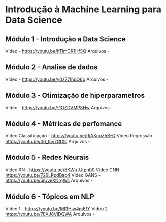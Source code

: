 # Introdução à Machine Learning para Data Science

## Módulo 1 - Introdução a Data Science
Video - https://youtu.be/hTimCR1HfSQ 
Arquivos - 

## Módulo 2 - Analise de dados
Video - https://youtu.be/y0z77IhpO6o 
Arquivos - 

## Módulo 3 - Otimização de hiperparametros
Video - https://youtu.be/-1OZDVMP8Hw 
Arquivos - 

## Módulo 4 - Métricas de perfomance
Video Classificação - https://youtu.be/RjAXnoZhB-Q 
Video Regressão - https://youtu.be/06_t5v7GtXc 
Arquivos - 

## Módulo 5 - Redes Neurais
Video RN - https://youtu.be/5KWn-Utpn00 
Video CNN - https://youtu.be/729LRpdBap4 
Video GANS - https://youtu.be/5iUveXNrgWc 
Arquivos - 

## Módulo 6 - Tópicos em NLP
Video 1 - https://youtu.be/MI3Hiw4m6fY 
Video 2 - https://youtu.be/7EXJ8ViDQWA 
Arquivos - 
